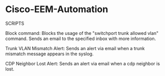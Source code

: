 # Cisco-EEM-Automation

SCRIPTS

Block command:
Blocks the usage of the "switchport trunk allowed vlan" command. Sends an email to the specified inbox with more information.

Trunk VLAN Mismatch Alert:
Sends an alert via email when a trunk mismatch message appears in the syslog.

CDP Neighbor Lost Alert:
Sends an alert via email when a cdp neighbor is lost. 
